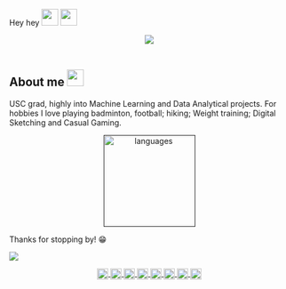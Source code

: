 <p>Hey hey
    <img src="https://media.giphy.com/media/hvRJCLFzcasrR4ia7z/giphy.gif" width="30px">
    <img src="https://emojis.slackmojis.com/emojis/images/1531849430/4246/blob-sunglasses.gif?1531849430" width="30"/> </p>

<div align="center"><img src="https://raw.githubusercontent.com/avats101/avats101/master/ezgif.com-video-to-gif.gif"></div>
<br>

                                                                     
## About me <img src="https://media.giphy.com/media/WUlplcMpOCEmTGBtBW/giphy.gif" width="30">
 
USC grad, highly into Machine Learning and Data Analytical projects. For hobbies I love playing badminton, football; hiking; Weight training; Digital Sketching and Casual Gaming.


<a align="center" href="">
<p>
    <img src="https://github-readme-stats.vercel.app/api/top-langs/?username=avats101&layout=compact&theme=tokyonight" alt="languages" height="165">
</p>
</a>


Thanks for stopping by! 😁

![](https://komarev.com/ghpvc/?username=avats101&color=green&label=Visitors)

<p align="center">

<a href="https://avats101.github.io/" target="blank">
<img align="center" src="https://www.svgrepo.com/show/447845/website-click.svg" alt="@avats101" height="20" width="20" />
</a>

<a href="https://medium.com/@avats101" target="blank">
<img align="center" src="https://cdn.jsdelivr.net/npm/simple-icons@3.0.1/icons/medium.svg" alt="@avats101" height="20" width="20" />
</a>

<a href="https://www.linkedin.com/in/aryan-vats/" target="blank">
<img align="center" src="https://cdn.jsdelivr.net/npm/simple-icons@3.0.1/icons/linkedin.svg" alt="avats101" height="20" width="20" />
</a>

<a href="https://twitter.com/avats101" target="blank">
<img align="center" src="https://cdn.jsdelivr.net/npm/simple-icons@3.0.1/icons/twitter.svg" alt="avats101" height="20" width="20" />
</a>

<a href="https://www.reddit.com/user/avats101" target="blank">
<img align="center" src="https://cdn.jsdelivr.net/npm/simple-icons@3.0.1/icons/reddit.svg" alt="avats101" height="20" width="20" />
</a>
<a href="https://github.com/avats101" target="blank">
<img align="center" src="https://cdn.jsdelivr.net/npm/simple-icons@3.0.1/icons/github.svg" alt="avats101" height="20" width="20" />
</a>

<a href="https://t.me/avats101" target="blank">
<img align="center" src="https://cdn.jsdelivr.net/npm/simple-icons@3.0.1/icons/telegram.svg" alt="avats101" height="20" width="20" />
</a>

<a href="https://open.spotify.com/user/31fomsrysxc4oh72iku4xrwdlxf4?si=42dd795401da4f15" target="blank">
<img align="center" src="https://cdn.jsdelivr.net/npm/simple-icons@3.0.1/icons/spotify.svg" alt="avats101" height="20" width="20" />
</a>

</p> 
